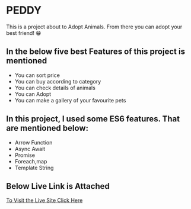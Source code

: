 <h1>PEDDY</h1>

<p>This is a project about to Adopt Animals. From there you can adopt your best friend! 😁</p>

<h2>In the below five best Features of this project is mentioned</h2>
<ul>
<li>You can sort price</li>
<li>You can buy according to category</li>
<li>You can check details of animals</li>
<li>You can Adopt</li>
<li>You can make a gallery of your favourite pets</li>
</ul>

<h2>In this project, I used some ES6 features. That are mentioned below:</h2>
<ul>
<li>Arrow Function</li>
<li>Async Await</li>
<li>Promise</li>
<li>Foreach,map</li>
<li>Template String</li>
</ul>

<h2>Below Live Link is Attached</h2>

<a href="https://peddy-animal-adoption.netlify.app/">To Visit the Live Site Click Here</a>
